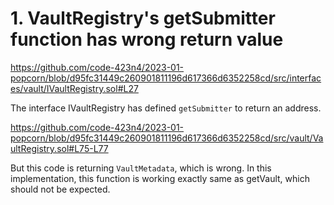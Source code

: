 # 1. VaultRegistry's getSubmitter function has wrong return value

https://github.com/code-423n4/2023-01-popcorn/blob/d95fc31449c260901811196d617366d6352258cd/src/interfaces/vault/IVaultRegistry.sol#L27

The interface IVaultRegistry has defined `getSubmitter` to return an address.

https://github.com/code-423n4/2023-01-popcorn/blob/d95fc31449c260901811196d617366d6352258cd/src/vault/VaultRegistry.sol#L75-L77

But this code is returning `VaultMetadata`, which is wrong. In this implementation, this function is working exactly same as getVault, which should not be expected.
